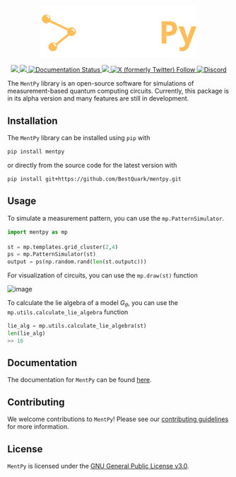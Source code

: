 <p align="center">
  <img src="https://github.com/BestQuark/mentpy/blob/main/docs/_static/logo.png?raw=true" alt="MentPy: A Measurement-Based Quantum computing simulator." width="70%">
</p>

<div align="center">
    <a href="https://pypi.org/project/mentpy">
        <img src="https://img.shields.io/pypi/v/mentpy">
    </a>
    <a href="https://pypi.org/project/mentpy">
        <img src="https://img.shields.io/pypi/wheel/mentpy">
    </a>
    <a href="https://mentpy.readthedocs.io/en/latest/?badge=latest">
        <img src="https://readthedocs.org/projects/mentpy/badge/?version=latest" alt="Documentation Status">
    </a>
    <a href="https://codecov.io/gh/BestQuark/mentpy">
        <img src="https://codecov.io/gh/BestQuark/mentpy/graph/badge.svg?token=TDWFQPW3KD">
    </a>
    <a href="https://x.com/mentpy">
        <img alt="X (formerly Twitter) Follow" src="https://img.shields.io/twitter/follow/mentpy">
    </a>
    <a href="https://discord.gg/HNA36hmEE5">
      <img alt="Discord" src="https://img.shields.io/discord/1158882999551676586?style=flat&logo=discord">
    </a>
</div>

The `MentPy` library is an open-source software for simulations of 
measurement-based quantum computing circuits. Currently, this package is in its alpha version and many features are still in development.

## Installation

The `MentPy` library can be installed using `pip` with

```bash
pip install mentpy
```

or directly from the source code for the latest version with

```bash
pip install git+https://github.com/BestQuark/mentpy.git
```

## Usage
To simulate a measurement pattern, you can use the `mp.PatternSimulator`.
```python
import mentpy as mp

st = mp.templates.grid_cluster(2,4)
ps = mp.PatternSimulator(st)
output = ps(np.random.rand(len(st.outputc)))
```

For visualization of circuits, you can use the `mp.draw(st)` function

![image](https://user-images.githubusercontent.com/52287586/230715389-bf280971-c841-437d-8772-bf59557b0875.png)

To calculate the lie algebra of a model $G_\theta$, you can use the `mp.utils.calculate_lie_algebra` function

```python
lie_alg = mp.utils.calculate_lie_algebra(st)
len(lie_alg)
>> 16
```

## Documentation

The documentation for `MentPy` can be found <a href="https://mentpy.readthedocs.io/en/latest/" target="_blank">here</a>.

## Contributing

We welcome contributions to `MentPy`! Please see our [contributing guidelines](./CONTRIBUTING.md) for more information.

## License

`MentPy` is licensed under the [GNU General Public License v3.0](./LICENSE).

